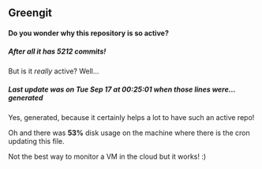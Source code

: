 ## Greengit

#### Do you wonder why this repository is so active?

##### After all it has 5212 commits!

But is it *really* active? Well...

##### Last update was on Tue Sep 17 at 00:25:01 when those lines were... generated

Yes, generated, because it certainly helps a lot to have such an active repo!

Oh and there was **53%** disk usage on the machine
where there is the cron updating this file.

Not the best way to monitor a VM in the cloud but it works! :)
